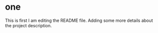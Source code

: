 # one
This is first 
I am editing the README file. Adding some more details about the project description.

